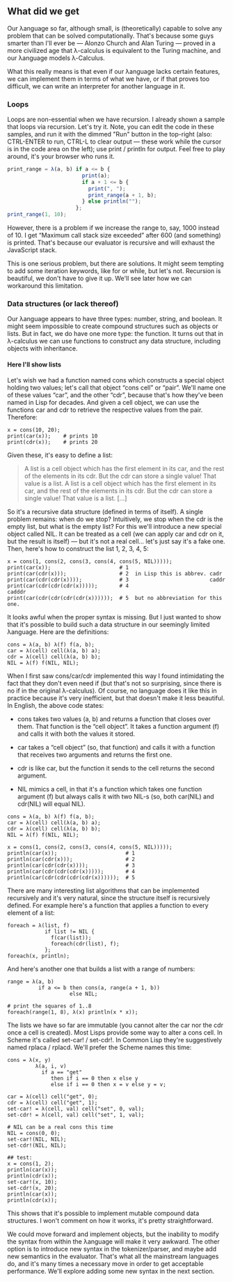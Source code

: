 ## What did we get

Our λanguage so far, although small, is (theoretically) capable to solve any problem that can be solved computationally. That's because some guys smarter than I'll ever be — Alonzo Church and Alan Turing — proved in a more civilized age that λ-calculus is equivalent to the Turing machine, and our λanguage models λ-Calculus.

What this really means is that even if our λanguage lacks certain features, we can implement them in terms of what we have, or if that proves too difficult, we can write an interpreter for another language in it.

### Loops

Loops are non-essential when we have recursion. I already shown a sample that loops via recursion. Let's try it. Note, you can edit the code in these samples, and run it with the dimmed "Run" button in the top-right (also: CTRL-ENTER to run, CTRL-L to clear output — these work while the cursor is in the code area on the left); use print / println for output. Feel free to play around, it's your browser who runs it.

```js
print_range = λ(a, b) if a <= b {
                        print(a);
                        if a + 1 <= b {
                          print(", ");
                          print_range(a + 1, b);
                        } else println("");
                      };
print_range(1, 10);

```
However, there is a problem if we increase the range to, say, 1000 instead of 10. I get “Maximum call stack size exceeded” after 600 (and something) is printed. That's because our evaluator is recursive and will exhaust the JavaScript stack.

This is one serious problem, but there are solutions. It might seem tempting to add some iteration keywords, like for or while, but let's not. Recursion is beautiful, we don't have to give it up. We'll see later how we can workaround this limitation.

### Data structures (or lack thereof)
Our λanguage appears to have three types: number, string, and boolean. It might seem impossible to create compound structures such as objects or lists. But in fact, we do have one more type: the function. It turns out that in λ-calculus we can use functions to construct any data structure, including objects with inheritance.

#### Here I'll show lists
Let's wish we had a function named cons which constructs a special object holding two values; let's call that object “cons cell” or “pair”. We'll name one of these values “car”, and the other “cdr”, because that's how they've been named in Lisp for decades. And given a cell object, we can use the functions car and cdr to retrieve the respective values from the pair. Therefore:

```
x = cons(10, 20);
print(car(x));    # prints 10
print(cdr(x));    # prints 20
```

Given these, it's easy to define a list:

  > A list is a cell object which has the first element in its car, and the rest of the elements in its cdr. But the cdr can store a single value! That value is a list. A list is a cell object which has the first element in its car, and the rest of the elements in its cdr. But the cdr can store a single value! That value is a list. […]

So it's a recursive data structure (defined in terms of itself). A single problem remains: when do we stop? Intuitively, we stop when the cdr is the empty list, but what is the empty list? For this we'll introduce a new special object called NIL. It can be treated as a cell (we can apply car and cdr on it, but the result is itself) — but it's not a real cell… let's just say it's a fake one. Then, here's how to construct the list 1, 2, 3, 4, 5:

```
x = cons(1, cons(2, cons(3, cons(4, cons(5, NIL)))));
print(car(x));                      # 1
print(car(cdr(x)));                 # 2  in Lisp this is abbrev. cadr
print(car(cdr(cdr(x))));            # 3                          caddr
print(car(cdr(cdr(cdr(x)))));       # 4                          cadddr
print(car(cdr(cdr(cdr(cdr(x))))));  # 5  but no abbreviation for this one.
```

It looks awful when the proper syntax is missing. But I just wanted to show that it's possible to build such a data structure in our seemingly limited λanguage. Here are the definitions:

```
cons = λ(a, b) λ(f) f(a, b);
car = λ(cell) cell(λ(a, b) a);
cdr = λ(cell) cell(λ(a, b) b);
NIL = λ(f) f(NIL, NIL);
```

When I first saw cons/car/cdr implemented this way I found intimidating the fact that they don't even need if (but that's not so surprising, since there is no if in the original λ-calculus). Of course, no language does it like this in practice because it's very inefficient, but that doesn't make it less beautiful. In English, the above code states:

- cons takes two values (a, b) and returns a function that closes over them. That function is the “cell object”. It takes a function argument (f) and calls it with both the values it stored.

- car takes a “cell object” (so, that function) and calls it with a function that receives two arguments and returns the first one.

- cdr is like car, but the function it sends to the cell returns the second argument.

- NIL mimics a cell, in that it's a function which takes one function argument (f) but always calls it with two NIL-s (so, both car(NIL) and cdr(NIL) will equal NIL).


```
cons = λ(a, b) λ(f) f(a, b);
car = λ(cell) cell(λ(a, b) a);
cdr = λ(cell) cell(λ(a, b) b);
NIL = λ(f) f(NIL, NIL);

x = cons(1, cons(2, cons(3, cons(4, cons(5, NIL)))));
println(car(x));                      # 1
println(car(cdr(x)));                 # 2
println(car(cdr(cdr(x))));            # 3
println(car(cdr(cdr(cdr(x)))));       # 4
println(car(cdr(cdr(cdr(cdr(x))))));  # 5

```
There are many interesting list algorithms that can be implemented recursively and it's very natural, since the structure itself is recursively defined. For example here's a function that applies a function to every element of a list:

```
foreach = λ(list, f)
            if list != NIL {
              f(car(list));
              foreach(cdr(list), f);
            };
foreach(x, println);

```
And here's another one that builds a list with a range of numbers:

```
range = λ(a, b)
          if a <= b then cons(a, range(a + 1, b))
                    else NIL;

# print the squares of 1..8
foreach(range(1, 8), λ(x) println(x * x));

```

The lists we have so far are immutable (you cannot alter the car nor the cdr once a cell is created). Most Lisps provide some way to alter a cons cell. In Scheme it's called set-car! / set-cdr!. In Common Lisp they're suggestively named rplaca / rplacd. We'll prefer the Scheme names this time:

```
cons = λ(x, y)
         λ(a, i, v)
           if a == "get"
              then if i == 0 then x else y
              else if i == 0 then x = v else y = v;

car = λ(cell) cell("get", 0);
cdr = λ(cell) cell("get", 1);
set-car! = λ(cell, val) cell("set", 0, val);
set-cdr! = λ(cell, val) cell("set", 1, val);

# NIL can be a real cons this time
NIL = cons(0, 0);
set-car!(NIL, NIL);
set-cdr!(NIL, NIL);

## test:
x = cons(1, 2);
println(car(x));
println(cdr(x));
set-car!(x, 10);
set-cdr!(x, 20);
println(car(x));
println(cdr(x));

```

This shows that it's possible to implement mutable compound data structures. I won't comment on how it works, it's pretty straightforward.

We could move forward and implement objects, but the inability to modify the syntax from within the λanguage will make it very awkward. The other option is to introduce new syntax in the tokenizer/parser, and maybe add new semantics in the evaluator. That's what all the mainstream languages do, and it's many times a necessary move in order to get acceptable performance. We'll explore adding some new syntax in the next section.
